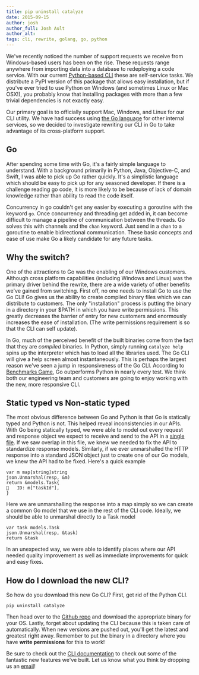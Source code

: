 ```yaml
---
title: pip uninstall catalyze
date: 2015-09-15
author: josh
author_full: Josh Ault
author_alt:
tags: cli, rewrite, golang, go, python
---
```


We've recently noticed the number of support requests we receive from Windows-based users has been on the rise. These requests range anywhere from importing data into a database to redeploying a code service. With our current [Python-based CLI](https://github.com/catalyzeio/catalyze-paas-cli) these are self-service tasks. We distribute a PyPI version of this package that allows easy installation, but if you've ever tried to use Python on Windows (and sometimes Linux or Mac OSX!), you probably know that installing packages with more than a few trivial dependencies is not exactly easy.

Our primary goal is to officially support Mac, Windows, and Linux for our CLI utility. We have had success using [the Go language](https://golang.org/) for other internal services, so we decided to investigate rewriting our CLI in Go to take advantage of its cross-platform support.

## Go

After spending some time with Go, it's a fairly simple language to understand. With a background primarily in Python, Java, Objective-C, and Swift, I was able to pick up Go rather quickly. It's a simplistic language which should be easy to pick up for any seasoned developer. If there is a challenge reading go code, it is more likely to be because of lack of domain knowledge rather than ability to read the code itself.

Concurrency in go couldn't get any easier by executing a goroutine with the keyword `go`. Once concurrency and threading get added in, it can become difficult to manage a pipeline of communication between the threads. Go solves this with channels and the `chan` keyword. Just send in a `chan` to a goroutine to enable bidirectional communication. These basic concepts and ease of use make Go a likely candidate for any future tasks.

## Why the switch?

One of the attractions to Go was the enabling of our Windows customers. Although cross platform capabilities (including Windows and Linux) was the primary driver behind the rewrite, there are a wide variety of other benefits we've gained from switching. First off, no one needs to install Go to use the Go CLI! Go gives us the ability to create compiled binary files which we can distribute to customers. The only "installation" process is putting the binary in a directory in your $PATH in which you have write permissions. This greatly decreases the barrier of entry for new customers and enormously increases the ease of installation. (The write permissions requirement is so that the CLI can self update).

In Go, much of the perceived benefit of the built binaries come from the fact that they are _compiled_ binaries. In Python, simply running `catalyze help` spins up the interpreter which has to load all the libraries used. The Go CLI will give a help screen almost instantaneously. This is perhaps the largest reason we've seen a jump in responsiveness of the Go CLI. According to [Benchmarks Game](http://benchmarksgame.alioth.debian.org/u64q/compare.php?lang=go&lang2=python3), Go outperforms Python in nearly every test. We think both our engineering team and customers are going to enjoy working with the new, more responsive CLI.

## Static typed vs Non-static typed

The most obvious difference between Go and Python is that Go is statically typed and Python is not. This helped reveal inconsistencies in our APIs. With Go being statically typed, we were able to model out every request and response object we expect to receive and send to the API in a [single file](https://github.com/catalyzeio/cli/blob/master/models/models.go). If we saw overlap in this file, we knew we needed to fix the API to standardize response models. Similarly, if we ever unmarshalled the HTTP response into a standard JSON object just to create one of our Go models, we knew the API had to be fixed. Here's a quick example

```
var m map[string]string
json.Unmarshal(resp, &m)
return &models.Task{
	ID: m["taskId"],
}
```

Here we are unmarshalling the response into a map simply so we can create a common Go model that we use in the rest of the CLI code. Ideally, we should be able to unmarshal directly to a Task model

```
var task models.Task
json.Unmarshal(resp, &task)
return &task
```

In an unexpected way, we were able to identify places where our API needed quality improvement as well as immediate improvements for quick and easy fixes.

## How do I download the new CLI?

So how do you download this new Go CLI? First, get rid of the Python CLI.

```
pip uninstall catalyze
```

Then head over to the [Github repo](https://github.com/catalyzeio/cli#automatic-updates) and download the appropriate binary for your OS. Lastly, forget about updating the CLI because this is taken care of automatically. When new versions are pushed out, you'll get the latest and greatest right away. Remember to put the binary in a directory where you have **write permissions** for this to work! 

Be sure to check out the [CLI documentation](https://github.com/catalyzeio/cli/blob/master/Docs.md) to check out some of the fantastic new features we've built. Let us know what you think by dropping us an [email](mailto:hello@catalyze.io)!